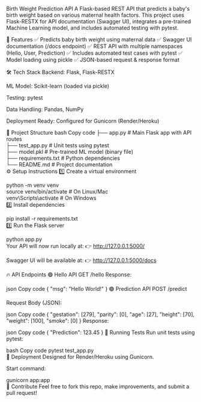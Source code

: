 Birth Weight Prediction API
A Flask-based REST API that predicts a baby's birth weight based on various maternal health factors. This project uses Flask-RESTX for API documentation (Swagger UI), integrates a pre-trained Machine Learning model, and includes automated testing with pytest.

🚀 Features
✅ Predicts baby birth weight using maternal data
✅ Swagger UI documentation (/docs endpoint)
✅ REST API with multiple namespaces (Hello, User, Prediction)
✅ Includes automated test cases with pytest
✅ Model loading using pickle
✅ JSON-based request & response format

🛠 Tech Stack
Backend: Flask, Flask-RESTX

ML Model: Scikit-learn (loaded via pickle)

Testing: pytest

Data Handling: Pandas, NumPy

Deployment Ready: Configured for Gunicorn (Render/Heroku)

📂 Project Structure
bash
Copy code
├── app.py              # Main Flask app with API routes  
├── test_app.py          # Unit tests using pytest  
├── model.pkl            # Pre-trained ML model (binary file)  
├── requirements.txt      # Python dependencies  
└── README.md             # Project documentation  
⚙️ Setup Instructions
1️⃣ Create a virtual environment

python -m venv venv  
source venv/bin/activate      # On Linux/Mac  
venv\Scripts\activate         # On Windows  
2️⃣ Install dependencies

pip install -r requirements.txt  
3️⃣ Run the Flask server

python app.py  
Your API will now run locally at:
👉 http://127.0.0.1:5000/

Swagger UI will be available at:
👉 http://127.0.0.1:5000/docs

🔥 API Endpoints
🟢 Hello API
GET /hello
Response:

json
Copy code
{
  "msg": "Hello World!"
}
🟢 Prediction API
POST /predict

Request Body (JSON):

json
Copy code
{
  "gestation": [279],
  "parity": [0],
  "age": [27],
  "height": [70],
  "weight": [100],
  "smoke": [0]
}
Response:

json
Copy code
{
  "Prediction": 123.45
}
🧪 Running Tests
Run unit tests using pytest:

bash
Copy code
pytest test_app.py  
🚀 Deployment
Designed for Render/Heroku using Gunicorn.

Start command:

gunicorn app:app  
🤝 Contribute
Feel free to fork this repo, make improvements, and submit a pull request!
